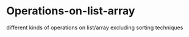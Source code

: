 # Operations-on-list-array
different kinds of operations on list/array excluding sorting techniques
